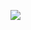 <!-- <a href="https://app.daily.dev/Kaporski"><img src="https://api.daily.dev/devcards/1c963d6a19c7468c9eb283a369e7111e.png?r=v58" width="400px" alt="Dzmitry's Dev Card"/></a> -->
[![](https://i.ibb.co/dBWYnfQ/Screenshot-57.png)](https://dzmitrykaporski.github.io/cv/index.html)


